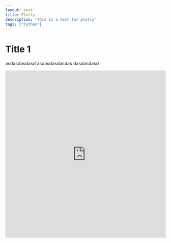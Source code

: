 ```yaml
---
layout: post
title: Plotly
description: "This is a test for plotly"
tags: ["Python"]
---
```

# Title 1
asdasdasdasd
asdasdasdasdas
dasdasdasd
<iframe id="igraph" scrolling="no" style="border:none;" seamless="seamless" src="https://plotly.com/~Claudio96/1/" height="525" width="100%"></iframe>
